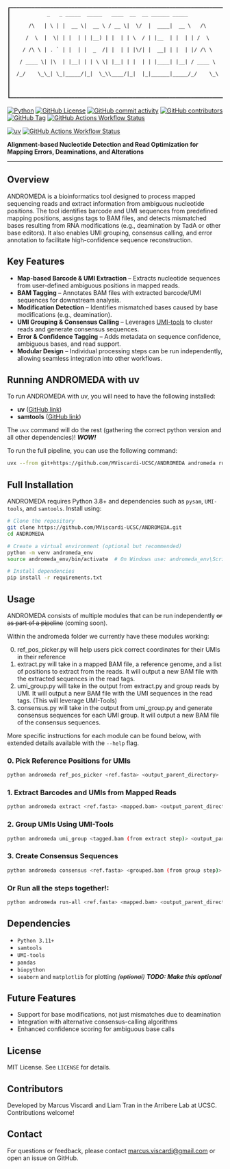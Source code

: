 ```
┏━━━━━━━━━━━━━━━━━━━━━━━━━━━━━━━━━━━━━━━━━━━━━━━━━━━━━━━━━━━━━━━━━━━━━━┓
┃            _   _ _____  _____   ____  __  __ ______ _____            ┃
┃      /\   | \ | |  __ \|  __ \ / __ \|  \/  |  ____|  __ \   /\      ┃
┃     /  \  |  \| | |  | | |__) | |  | | \  / | |__  | |  | | /  \     ┃
┃    / /\ \ | . ` | |  | |  _  /| |  | | |\/| |  __| | |  | |/ /\ \    ┃
┃   / ____ \| |\  | |__| | | \ \| |__| | |  | | |____| |__| / ____ \   ┃
┃  /_/    \_\_| \_|_____/|_|  \_\\____/|_|  |_|______|_____/_/    \_\  ┃
┃                                                                      ┃
┗━━━━━━━━━━━━━━━━━━━━━━━━━━━━━━━━━━━━━━━━━━━━━━━━━━━━━━━━━━━━━━━━━━━━━━┛
```

[![Python](https://img.shields.io/badge/Python-3776AB?logo=python&logoColor=fff)](https://www.python.org/)
[![GitHub License](https://img.shields.io/github/license/MViscardi-UCSC/ANDROMEDA)](https://github.com/MViscardi-UCSC/ANDROMEDA/blob/master/LICENSE)
[![GitHub commit activity](https://img.shields.io/github/commit-activity/t/MViscardi-UCSC/ANDROMEDA)](https://github.com/MViscardi-UCSC/ANDROMEDA/commits/master/)
[![GitHub contributors](https://img.shields.io/github/contributors/MViscardi-UCSC/ANDROMEDA)](https://github.com/MViscardi-UCSC/ANDROMEDA/commits/master/)
[![GitHub Tag](https://img.shields.io/github/v/tag/MViscardi-UCSC/ANDROMEDA?logo=github)](https://github.com/MViscardi-UCSC/ANDROMEDA/tags)
[![GitHub Actions Workflow Status](https://img.shields.io/github/actions/workflow/status/MViscardi-UCSC/ANDROMEDA/python-package.yml?logo=github&label=CI&link=https%3A%2F%2Fgithub.com%2FMViscardi-UCSC%2FANDROMEDA%2Factions%2Fworkflows%2Fpython-package.yml)](https://github.com/MViscardi-UCSC/ANDROMEDA/actions/workflows/python-package.yml)

[![uv](https://img.shields.io/endpoint?url=https://raw.githubusercontent.com/astral-sh/uv/main/assets/badge/v0.json)](https://github.com/astral-sh/uv)
[![GitHub Actions Workflow Status](https://img.shields.io/github/actions/workflow/status/MViscardi-UCSC/ANDROMEDA/uvx_ready.yml?label=UVX%20ready)](https://github.com/MViscardi-UCSC/ANDROMEDA/actions/workflows/uvx_ready.yml)



**Alignment-based Nucleotide Detection and Read Optimization for Mapping Errors, Deaminations, and Alterations**

***

## Overview
ANDROMEDA is a bioinformatics tool designed to process mapped sequencing reads and extract information from ambiguous nucleotide positions. The tool identifies barcode and UMI sequences from predefined mapping positions, assigns tags to BAM files, and detects mismatched bases resulting from RNA modifications (e.g., deamination by TadA or other base editors). It also enables UMI grouping, consensus calling, and error annotation to facilitate high-confidence sequence reconstruction.


## Key Features
- **Map-based Barcode & UMI Extraction** – Extracts nucleotide sequences from user-defined ambiguous positions in mapped reads.
- **BAM Tagging** – Annotates BAM files with extracted barcode/UMI sequences for downstream analysis.
- **Modification Detection** – Identifies mismatched bases caused by base modifications (e.g., deamination).
- **UMI Grouping & Consensus Calling** – Leverages [UMI-tools](https://github.com/CGATOxford/UMI-tools) to cluster reads and generate consensus sequences.
- **Error & Confidence Tagging** – Adds metadata on sequence confidence, ambiguous bases, and read support.
- **Modular Design** – Individual processing steps can be run independently, allowing seamless integration into other workflows.

## Running ANDROMEDA with uv
To run ANDROMEDA with uv, you will need to have the following installed:
- **uv** ([GitHub link](https://github.com/astral-sh/uv))
- **samtools** ([GitHub link](https://github.com/samtools/samtools))

The `uvx` command will do the rest (gathering the correct python version and all other dependencies)! ***WOW!***

To run the full pipeline, you can use the following command:
```bash
uvx --from git+https://github.com/MViscardi-UCSC/ANDROMEDA andromeda run-all --help
```

## Full Installation
ANDROMEDA requires Python 3.8+ and dependencies such as `pysam`, `UMI-tools`, and `samtools`. Install using:

```bash
# Clone the repository
git clone https://github.com/MViscardi-UCSC/ANDROMEDA.git
cd ANDROMEDA

# Create a virtual environment (optional but recommended)
python -m venv andromeda_env
source andromeda_env/bin/activate  # On Windows use: andromeda_env\Scripts\activate

# Install dependencies
pip install -r requirements.txt
```

## Usage
ANDROMEDA consists of multiple modules that can be run independently ~~or as part of a pipeline~~ (coming soon).

Within the andromeda folder we currently have these modules working:

0. ref_pos_picker.py will help users pick correct coordinates for their UMIs in their reference
1. extract.py will take in a mapped BAM file, a reference genome, and a list of positions to extract from the reads. It will output a new BAM file with the extracted sequences in the read tags.
2. umi_group.py will take in the output from extract.py and group reads by UMI. It will output a new BAM file with the UMI sequences in the read tags. (This will leverage UMI-Tools)
3. consensus.py will take in the output from umi_group.py and generate consensus sequences for each UMI group. It will output a new BAM file of the consensus sequences.

More specific instructions for each module can be found below, with extended details available with the `--help` flag.

### 0. Pick Reference Positions for UMIs
```bash
python andromeda ref_pos_picker <ref.fasta> <output_parent_directory>
```
### 1. Extract Barcodes and UMIs from Mapped Reads
```bash
python andromeda extract <ref.fasta> <mapped.bam> <output_parent_directory>
```

### 2. Group UMIs Using UMI-Tools
```bash
python andromeda umi_group <tagged.bam (from extract step)> <output_parent_directory>
```

### 3. Create Consensus Sequences
```bash
python andromeda consensus <ref.fasta> <grouped.bam (from group step)> <output_parent_directory>
```

### Or Run all the steps together!:
```bash
python andromeda run-all <ref.fasta> <mapped.bam> <output_parent_directory>
```



## Dependencies
- `Python 3.11+`
- `samtools`
- `UMI-tools`
- `pandas`
- `biopython`
- `seaborn` and `matplotlib` for plotting *(~~optional~~)* ***TODO: Make this optional***


## Future Features
- Support for base modifications, not just mismatches due to deamination
- Integration with alternative consensus-calling algorithms
- Enhanced confidence scoring for ambiguous base calls

## License
MIT License. See `LICENSE` for details.

## Contributors
Developed by Marcus Viscardi and Liam Tran in the Arribere Lab at UCSC. Contributions welcome!

## Contact
For questions or feedback, please contact marcus.viscardi@gmail.com or open an issue on GitHub.
